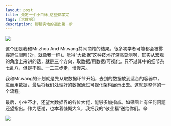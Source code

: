 ```yaml
---
layout: post
title: 先定一个小目标_这些都学完
tags: [大数据]
description: 脚踏实地的迈出第一步
---
```


![](https://user-gold-cdn.xitu.io/2019/2/26/1692770adbd7f4d9?w=2616&h=1692&f=png&s=596839)

这个图是我和Mr.zhou And Mr.wang共同商榷的结果。很多初学者可能都会被雾霾遮住眼睛(对，就像我一样)。觉得“大数据”这种技术好深高莫测啊，其实从宏观的角度上来讲的话，就是三个方向，取数据/用数据/可视化。只不过其中的细节杂七乱八，但是不慌。一二三步走，慢慢来。

我和Mr.wang的计划就是先从取数据环节开始，去到的数据放到适合的容器中，进而用数据，最后将我们处理好的数据通过可视化架构展示出去。这就是整体的一个流程。

最后，小生不才，还望大数据界的各位大佬，能够多加指点。如果图上有任何问题还望指出。作为感谢，也本着慷慨大义，我把我的“敬业福”送给你们。😁

![](https://user-gold-cdn.xitu.io/2019/1/28/168932eb1f9fb4b9?w=620&h=620&f=jpeg&s=36301)